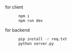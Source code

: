 <!-- Nursary Maanagment System -->

for client
```bash
      npm i
      npm run dev
```

for backend
```bash
      pip install -r req.txt
      python server.py
```